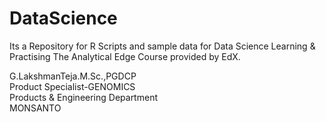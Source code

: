 # DataScience
Its a Repository for R Scripts and sample data for Data Science Learning & Practising The Analytical Edge Course provided by EdX.

G.LakshmanTeja.M.Sc.,PGDCP</br>
Product Specialist-GENOMICS</br>
Products & Engineering Department</br>
MONSANTO</br>
